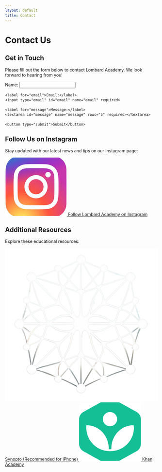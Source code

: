 ```yaml
---
layout: default
title: Contact
---
```


# Contact Us

## Get in Touch

Please fill out the form below to contact Lombard Academy. We look forward to hearing from you!

<!-- Contact form (to be completed later) -->
<form action="#" method="post">
    <label for="name">Name:</label>
    <input type="text" id="name" name="name" required>

    <label for="email">Email:</label>
    <input type="email" id="email" name="email" required>

    <label for="message">Message:</label>
    <textarea id="message" name="message" rows="5" required></textarea>

    <button type="submit">Submit</button>
</form>

## Follow Us on Instagram

Stay updated with our latest news and tips on our Instagram page:

<a href="https://www.instagram.com/lombard.academy/" target="_blank" class="social-link">
    <img src="/assets/images/insta.png" alt="Instagram Logo" class="social-icon">
    Follow Lombard Academy on Instagram
</a>

<div class="section-space"></div>


## Additional Resources

Explore these educational resources:

<a href="https://www.synopto.xyz" target="_blank" class="resource-link">
    <img src="/assets/images/synopto.png" alt="Synopto Logo" class="resource-icon">
    Synopto (Recommended for iPhone)
</a>

<a href="https://khanacademy.org" target="_blank" class="resource-link">
    <img src="/assets/images/khan.png" alt="Khan Academy Logo" class="resource-icon">
    Khan Academy
</a>
